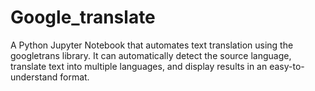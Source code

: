 # Google_translate
A Python Jupyter Notebook that automates text translation using the googletrans library. It can automatically detect the source language, translate text into multiple languages, and display results in an easy-to-understand format.
